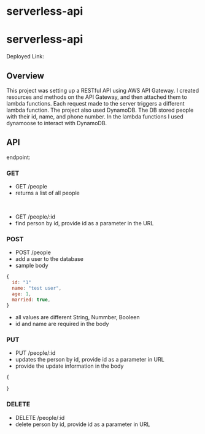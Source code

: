 # serverless-api

# serverless-api

Deployed Link: 

## Overview
This project was setting up a RESTful API using AWS API Gateway. I created resources and methods on the API Gateway, and then attached them to lambda functions. Each request made to the server triggers a different lambda function. The project also used DynamoDB. The DB stored people with their id, name, and phone number. In the lambda functions I used dynamoose to interact with DynamoDB.

## API

endpoint: 

### GET
- GET /people
- returns a list of all people

</br>

- GET /people/:id
- find person by id, provide id as a parameter in the URL

### POST
- POST /people
- add a user to the database
- sample body
```js
{
  id: "1"
  name: "test user",
  age: 1,
  married: true,
}
```
- all values are different String, Nummber, Booleen 
- id and name are required in the body

### PUT
- PUT /people/:id
- updates the person by id, provide id as a parameter in URL
- provide the update information in the body
```js
{
  
}
```

### DELETE
- DELETE /people/:id
- delete person by id, provide id as a parameter in URL


